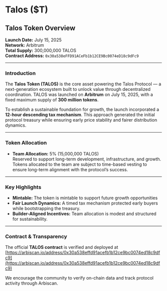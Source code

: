 # Talos ($T)

## Talos Token Overview

**Launch Date:** July 15, 2025\
**Network:** Arbitrum\
**Total Supply:** 300,000,000 TALOS\
**Contract Address:** `0x30a538eFFD91ACeFb1b12CE9Bc0074eD18c9dFc9`

***

### Introduction

The **Talos Token (TALOS)** is the core asset powering the Talos Protocol — a next-generation ecosystem built to unlock value through decentralized coordination. TALOS was launched on **Arbitrum** on July 15, 2025, with a fixed maximum supply of **300 million tokens**.

To establish a sustainable foundation for growth, the launch incorporated a **12-hour descending tax mechanism**. This approach generated the initial protocol treasury while ensuring early price stability and fairer distribution dynamics.

***

### Token Allocation

* **Team Allocation:** 5% (15,000,000 TALOS)\
  Reserved to support long-term development, infrastructure, and growth. Tokens allocated to the team are subject to time-based vesting to ensure long-term alignment with the protocol’s success.

***

### Key Highlights

* **Mintable:** The token is mintable to support future growth opportunities
* **Fair Launch Dynamics:** A timed tax mechanism protected early buyers while bootstrapping the treasury.
* **Builder-Aligned Incentives:** Team allocation is modest and structured for sustainability.

***

### Contract & Transparency

The official **TALOS contract** is verified and deployed at [https://arbiscan.io/address/0x30a538effd91acefb1b12ce9bc0074ed18c9dfc9](https://arbiscan.io/address/0x30a538effd91acefb1b12ce9bc0074ed18c9dfc9)

We encourage the community to verify on-chain data and track protocol activity through Arbiscan.

